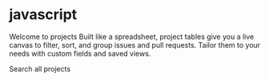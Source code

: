 
# javascript
Welcome to projects
Built like a spreadsheet, project tables give you a live canvas to filter, sort, and group issues and pull requests. Tailor them to your needs with custom fields and saved views.


Search all projects





